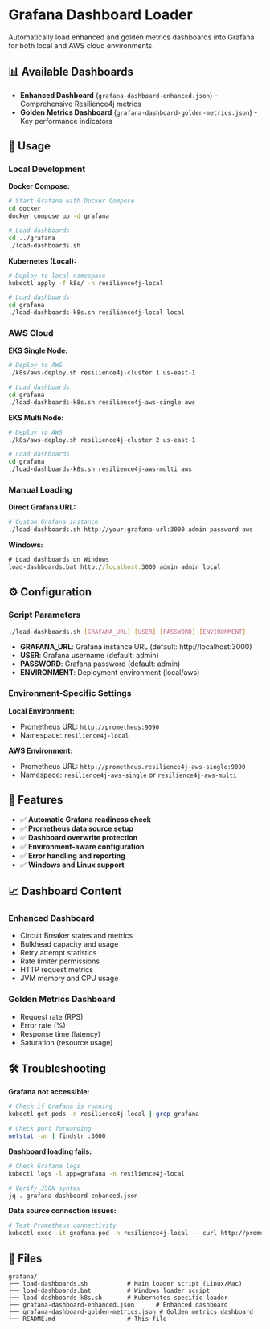 # Grafana Dashboard Loader

Automatically load enhanced and golden metrics dashboards into Grafana for both local and AWS cloud environments.

## 📊 Available Dashboards

- **Enhanced Dashboard** (`grafana-dashboard-enhanced.json`) - Comprehensive Resilience4j metrics
- **Golden Metrics Dashboard** (`grafana-dashboard-golden-metrics.json`) - Key performance indicators

## 🚀 Usage

### Local Development

**Docker Compose:**
```bash
# Start Grafana with Docker Compose
cd docker
docker compose up -d grafana

# Load dashboards
cd ../grafana
./load-dashboards.sh
```

**Kubernetes (Local):**
```bash
# Deploy to local namespace
kubectl apply -f k8s/ -n resilience4j-local

# Load dashboards
cd grafana
./load-dashboards-k8s.sh resilience4j-local local
```

### AWS Cloud

**EKS Single Node:**
```bash
# Deploy to AWS
./k8s/aws-deploy.sh resilience4j-cluster 1 us-east-1

# Load dashboards
cd grafana
./load-dashboards-k8s.sh resilience4j-aws-single aws
```

**EKS Multi Node:**
```bash
# Deploy to AWS
./k8s/aws-deploy.sh resilience4j-cluster 2 us-east-1

# Load dashboards
cd grafana
./load-dashboards-k8s.sh resilience4j-aws-multi aws
```

### Manual Loading

**Direct Grafana URL:**
```bash
# Custom Grafana instance
./load-dashboards.sh http://your-grafana-url:3000 admin password aws
```

**Windows:**
```cmd
# Load dashboards on Windows
load-dashboards.bat http://localhost:3000 admin admin local
```

## ⚙️ Configuration

### Script Parameters

```bash
./load-dashboards.sh [GRAFANA_URL] [USER] [PASSWORD] [ENVIRONMENT]
```

- **GRAFANA_URL**: Grafana instance URL (default: http://localhost:3000)
- **USER**: Grafana username (default: admin)
- **PASSWORD**: Grafana password (default: admin)
- **ENVIRONMENT**: Deployment environment (local/aws)

### Environment-Specific Settings

**Local Environment:**
- Prometheus URL: `http://prometheus:9090`
- Namespace: `resilience4j-local`

**AWS Environment:**
- Prometheus URL: `http://prometheus.resilience4j-aws-single:9090`
- Namespace: `resilience4j-aws-single` or `resilience4j-aws-multi`

## 🔧 Features

- ✅ **Automatic Grafana readiness check**
- ✅ **Prometheus data source setup**
- ✅ **Dashboard overwrite protection**
- ✅ **Environment-aware configuration**
- ✅ **Error handling and reporting**
- ✅ **Windows and Linux support**

## 📈 Dashboard Content

### Enhanced Dashboard
- Circuit Breaker states and metrics
- Bulkhead capacity and usage
- Retry attempt statistics
- Rate limiter permissions
- HTTP request metrics
- JVM memory and CPU usage

### Golden Metrics Dashboard
- Request rate (RPS)
- Error rate (%)
- Response time (latency)
- Saturation (resource usage)

## 🛠️ Troubleshooting

**Grafana not accessible:**
```bash
# Check if Grafana is running
kubectl get pods -n resilience4j-local | grep grafana

# Check port forwarding
netstat -an | findstr :3000
```

**Dashboard loading fails:**
```bash
# Check Grafana logs
kubectl logs -l app=grafana -n resilience4j-local

# Verify JSON syntax
jq . grafana-dashboard-enhanced.json
```

**Data source connection issues:**
```bash
# Test Prometheus connectivity
kubectl exec -it grafana-pod -n resilience4j-local -- curl http://prometheus:9090/api/v1/query?query=up
```

## 📁 Files

```
grafana/
├── load-dashboards.sh           # Main loader script (Linux/Mac)
├── load-dashboards.bat          # Windows loader script
├── load-dashboards-k8s.sh       # Kubernetes-specific loader
├── grafana-dashboard-enhanced.json      # Enhanced dashboard
├── grafana-dashboard-golden-metrics.json # Golden metrics dashboard
└── README.md                    # This file
```